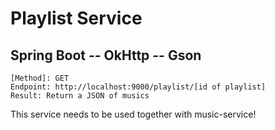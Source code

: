 # Playlist Service
## Spring Boot -- OkHttp -- Gson 

```
[Method]: GET
Endpoint: http://localhost:9000/playlist/[id of playlist]
Result: Return a JSON of musics

```

This service needs to be used together with music-service!
